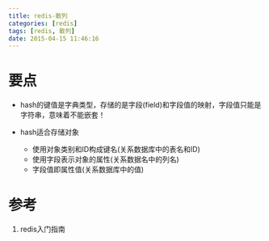 ```yaml
---
title: redis-散列
categories: [redis]
tags: [redis, 散列]
date: 2015-04-15 11:46:16
---
```


# 要点

-   hash的键值是字典类型，存储的是字段(field)和字段值的映射，字段值只能是字符串，意味着不能嵌套！

-   hash适合存储对象

    -   使用对象类别和ID构成键名(关系数据库中的表名和ID)
    -   使用字段表示对象的属性(关系数据名中的列名)
    -   字段值即属性值(关系数据库中的值)

# 参考

1.  redis入门指南
